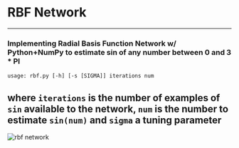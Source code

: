# RBF Network 
---
### Implementing Radial Basis Function Network w/ Python+NumPy to estimate sin of any number between 0 and 3 * PI

    usage: rbf.py [-h] [-s [SIGMA]] iterations num 
    
where `iterations` is the number of examples of `sin` available to the network, `num` is the number to estimate `sin(num)` and `sigma` a tuning parameter 
---
![rbf network](https://www.dtreg.com/uploaded/pageimg/RBFarchitecture.gif "RBF Network")
